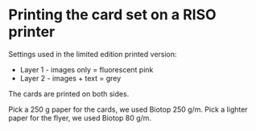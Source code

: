 # Printing the card set on a RISO printer

Settings used in the limited edition printed version: 

* Layer 1 - images only = fluorescent pink
* Layer 2 - images + text = grey

The cards are printed on both sides. 

Pick a 250 g paper for the cards, we used Biotop 250 g/m. 
Pick a lighter paper for the flyer, we used Biotop 80 g/m.

